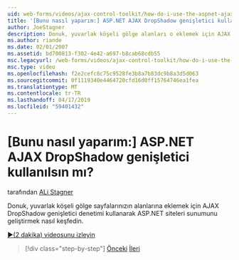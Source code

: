 ```yaml
---
uid: web-forms/videos/ajax-control-toolkit/how-do-i-use-the-aspnet-ajax-dropshadow-extender
title: '[Bunu nasıl yaparım:] ASP.NET AJAX DropShadow genişletici kullanılsın mı? | Microsoft Docs'
author: JoeStagner
description: Donuk, yuvarlak köşeli gölge alanları o eklemek için AJAX DropShadow genişletici denetimi kullanarak ASP.NET siteleri sunumunu geliştirmek nasıl Bul...
ms.author: riande
ms.date: 02/01/2007
ms.assetid: bd700813-f302-4e42-a697-b8cab68cdb55
msc.legacyurl: /web-forms/videos/ajax-control-toolkit/how-do-i-use-the-aspnet-ajax-dropshadow-extender
msc.type: video
ms.openlocfilehash: f2e2cefc8c75c9528fe3b8a7b83dc9b8a3d5d063
ms.sourcegitcommit: 0f1119340e4464720cfd16d0ff15764746ea1fea
ms.translationtype: MT
ms.contentlocale: tr-TR
ms.lasthandoff: 04/17/2019
ms.locfileid: "59401432"
---
```

# <a name="how-do-i-use-the-aspnet-ajax-dropshadow-extender"></a>[Bunu nasıl yaparım:] ASP.NET AJAX DropShadow genişletici kullanılsın mı?

tarafından [ALi Stagner](https://github.com/JoeStagner)

Donuk, yuvarlak köşeli gölge sayfalarınızın alanlarına eklemek için AJAX DropShadow genişletici denetimi kullanarak ASP.NET siteleri sunumunu geliştirmek nasıl keşfedin.

[&#9654;(2 dakika) videosunu izleyin](https://channel9.msdn.com/Blogs/ASP-NET-Site-Videos/how-do-i-use-the-aspnet-ajax-dropshadow-extender)

> [!div class="step-by-step"]
> [Önceki](how-do-i-use-the-aspnet-ajax-togglebutton-extender.md)
> [İleri](how-do-i-use-the-aspnet-ajax-passwordstrength-extender.md)
